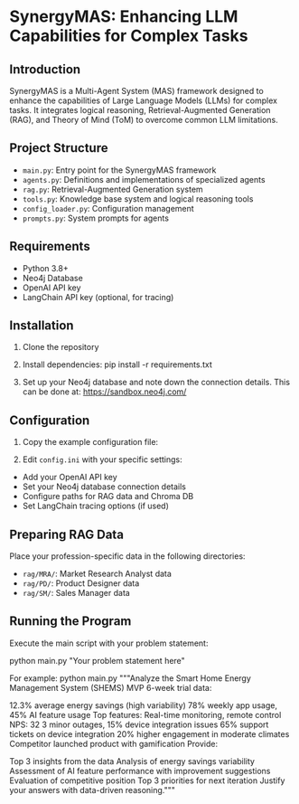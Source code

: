 # SynergyMAS: Enhancing LLM Capabilities for Complex Tasks

## Introduction

SynergyMAS is a Multi-Agent System (MAS) framework designed to enhance the capabilities of Large Language Models (LLMs) for complex tasks. It integrates logical reasoning, Retrieval-Augmented Generation (RAG), and Theory of Mind (ToM) to overcome common LLM limitations.

## Project Structure

- `main.py`: Entry point for the SynergyMAS framework
- `agents.py`: Definitions and implementations of specialized agents
- `rag.py`: Retrieval-Augmented Generation system
- `tools.py`: Knowledge base system and logical reasoning tools
- `config_loader.py`: Configuration management
- `prompts.py`: System prompts for agents

## Requirements

- Python 3.8+
- Neo4j Database
- OpenAI API key
- LangChain API key (optional, for tracing)

## Installation

1. Clone the repository

2. Install dependencies:
pip install -r requirements.txt

3. Set up your Neo4j database and note down the connection details.
This can be done at: https://sandbox.neo4j.com/

## Configuration

1. Copy the example configuration file:

2. Edit `config.ini` with your specific settings:
- Add your OpenAI API key
- Set your Neo4j database connection details
- Configure paths for RAG data and Chroma DB
- Set LangChain tracing options (if used)

## Preparing RAG Data

Place your profession-specific data in the following directories:
- `rag/MRA/`: Market Research Analyst data
- `rag/PD/`: Product Designer data
- `rag/SM/`: Sales Manager data

## Running the Program

Execute the main script with your problem statement:

python main.py "Your problem statement here"

For example:
python main.py """Analyze the Smart Home Energy Management System (SHEMS) MVP 6-week trial data:

12.3% average energy savings (high variability)
78% weekly app usage, 45% AI feature usage
Top features: Real-time monitoring, remote control
NPS: 32
3 minor outages, 15% device integration issues
65% support tickets on device integration
20% higher engagement in moderate climates
Competitor launched product with gamification
Provide:

Top 3 insights from the data
Analysis of energy savings variability
Assessment of AI feature performance with improvement suggestions
Evaluation of competitive position
Top 3 priorities for next iteration
Justify your answers with data-driven reasoning."""